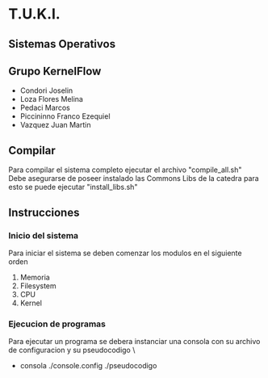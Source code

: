 # T.U.K.I.
## Sistemas Operativos
## Grupo KernelFlow

- Condori Joselin
- Loza Flores Melina
- Pedaci Marcos
- Piccininno Franco Ezequiel
- Vazquez Juan Martin

## Compilar
Para compilar el sistema completo ejecutar el archivo "compile_all.sh"\
Debe asegurarse de poseer instalado las Commons Libs de la catedra para esto se puede ejecutar "install_libs.sh"

## Instrucciones
### Inicio del sistema
Para iniciar el sistema se deben comenzar los modulos en el siguiente orden
1. Memoria
2. Filesystem
3. CPU
4. Kernel 
### Ejecucion de programas
Para ejecutar un programa se debera instanciar una consola con su archivo de configuracion y su pseudocodigo \
- consola ./console.config ./pseudocodigo
